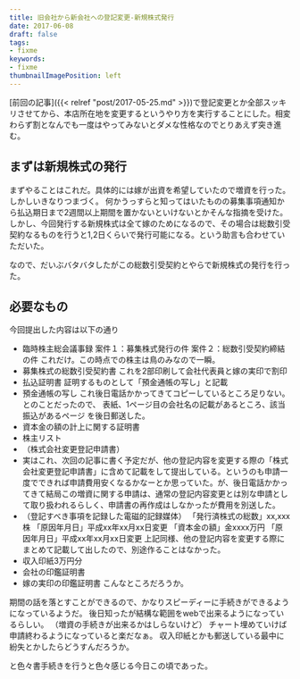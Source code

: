 ```yaml
---
title: 旧会社から新会社への登記変更-新規株式発行
date: 2017-06-08
draft: false
tags:
- fixme
keywords:
- fixme
thumbnailImagePosition: left
---
```

[前回の記事]({{< relref "post/2017-05-25.md" >}})で登記変更とか全部スッキリさせてから、本店所在地を変更するというやり方を実行することにした。相変わらず割となんでも一度はやってみないとダメな性格なのでとりあえず突き進む。
## まずは新規株式の発行
まずやることはこれだ。具体的には嫁が出資を希望していたので増資を行った。​しかしいきなりつまづく。
何かうっすらと知ってはいたものの募集事項通知から払込期日まで2週間以上期間を置かないといけないとかそんな指摘を受けた。しかし、今回発行する新規株式は全て嫁のためになるので、その場合は総数引受契約なるものを行うと1,2日くらいで発行可能になる。という助言も合わせていただいた。

なので、だいぶバタバタしたがこの総数引受契約とやらで新規株式の発行を行った。
## 必要なもの
今回提出した内容は以下の通り

- 臨時株主総会議事録
      案件１：募集株式発行の件
      案件２：総数引受契約締結の件
      これだけ。この時点での株主は鳥のみなので一瞬。
- 募集株式の総数引受契約書
      これを2部印刷して会社代表員と嫁の実印で割印
- 払込証明書
      証明するものとして「預金通帳の写し」と記載
- 預金通帳の写し
      これ後日電話かかってきてコピーしているところ足りない。とのことだったので、
      表紙、1ページ目の会社名の記載があるところ、該当振込があるページ
      を後日郵送した。
- 資本金の額の計上に関する証明書
- 株主リスト
- （株式会社変更登記申請書）
- 実はこれ、次回の記事に書く予定だが、他の登記内容を変更する際の「株式会社変更登記申請書」に含めて記載をして提出している。というのも申請一度でできれば申請費用安くなるかなーとか思っていた。が、後日電話かかってきて結局この増資に関する申請は、通常の登記内容変更とは別な申請として取り扱われるらしく、申請書の再作成はしなかったが費用を別送した。
- （登記すべき事項を記録した電磁的記録媒体）
      「発行済株式の総数」xx,xxx株
      「原因年月日」平成xx年xx月xx日変更
      「資本金の額」金xxxx万円
      「原因年月日」平成xx年xx月xx日変更
      上記同様、他の登記内容を変更する際にまとめて記載して出したので、別途作ることはなかった。
- 収入印紙3万円分
- 会社の印鑑証明書
- 嫁の実印の印鑑証明書
こんなところだろうか。

期間の話を落とすことができるので、かなりスピーディーに手続きができるようになっているようだ。
後日知ったが結構な範囲をwebで出来るようになっているらしい。
（増資の手続きが出来るかはしらないけど）
チャート埋めていけば申請終わるようになっていると楽だなぁ。
収入印紙とかも郵送している最中に紛失とかしたらどうすんだろうか。

と色々書手続きを行うと色々感じる今日この頃であった。